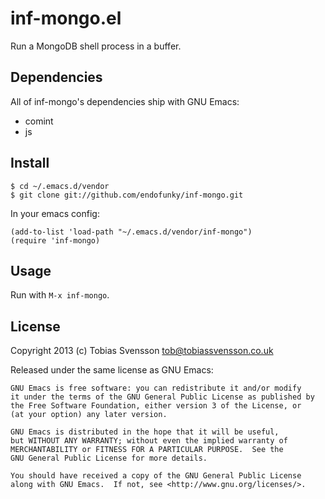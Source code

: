 # inf-mongo.el

Run a MongoDB shell process in a buffer.

## Dependencies

All of inf-mongo's dependencies ship with GNU Emacs:

- comint
- js

## Install

    $ cd ~/.emacs.d/vendor
    $ git clone git://github.com/endofunky/inf-mongo.git

In your emacs config:

    (add-to-list 'load-path "~/.emacs.d/vendor/inf-mongo")
    (require 'inf-mongo)

## Usage

Run with `M-x inf-mongo`.

## License

Copyright 2013 (c) Tobias Svensson <tob@tobiassvensson.co.uk>

Released under the same license as GNU Emacs:

    GNU Emacs is free software: you can redistribute it and/or modify
    it under the terms of the GNU General Public License as published by
    the Free Software Foundation, either version 3 of the License, or
    (at your option) any later version.

    GNU Emacs is distributed in the hope that it will be useful,
    but WITHOUT ANY WARRANTY; without even the implied warranty of
    MERCHANTABILITY or FITNESS FOR A PARTICULAR PURPOSE.  See the
    GNU General Public License for more details.

    You should have received a copy of the GNU General Public License
    along with GNU Emacs.  If not, see <http://www.gnu.org/licenses/>.
